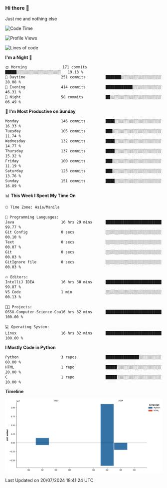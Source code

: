 ### Hi there 👋

Just me and nothing else


<!--START_SECTION:waka-->
![Code Time](http://img.shields.io/badge/Code%20Time-514%20hrs%2028%20mins-blue)

![Profile Views](http://img.shields.io/badge/Profile%20Views-6-blue)

![Lines of code](https://img.shields.io/badge/From%20Hello%20World%20I%27ve%20Written-12.3%20million%20lines%20of%20code-blue)

**I'm a Night 🦉** 

```text
🌞 Morning                171 commits         █████░░░░░░░░░░░░░░░░░░░░   19.13 % 
🌆 Daytime                251 commits         ███████░░░░░░░░░░░░░░░░░░   28.08 % 
🌃 Evening                414 commits         ████████████░░░░░░░░░░░░░   46.31 % 
🌙 Night                  58 commits          ██░░░░░░░░░░░░░░░░░░░░░░░   06.49 % 
```
📅 **I'm Most Productive on Sunday** 

```text
Monday                   146 commits         ████░░░░░░░░░░░░░░░░░░░░░   16.33 % 
Tuesday                  105 commits         ███░░░░░░░░░░░░░░░░░░░░░░   11.74 % 
Wednesday                132 commits         ████░░░░░░░░░░░░░░░░░░░░░   14.77 % 
Thursday                 137 commits         ████░░░░░░░░░░░░░░░░░░░░░   15.32 % 
Friday                   100 commits         ███░░░░░░░░░░░░░░░░░░░░░░   11.19 % 
Saturday                 123 commits         ███░░░░░░░░░░░░░░░░░░░░░░   13.76 % 
Sunday                   151 commits         ████░░░░░░░░░░░░░░░░░░░░░   16.89 % 
```


📊 **This Week I Spent My Time On** 

```text
🕑︎ Time Zone: Asia/Manila

💬 Programming Languages: 
Java                     16 hrs 29 mins      █████████████████████████   99.77 % 
Git Config               0 secs              ░░░░░░░░░░░░░░░░░░░░░░░░░   00.10 % 
Text                     0 secs              ░░░░░░░░░░░░░░░░░░░░░░░░░   00.07 % 
Git                      0 secs              ░░░░░░░░░░░░░░░░░░░░░░░░░   00.03 % 
GitIgnore file           0 secs              ░░░░░░░░░░░░░░░░░░░░░░░░░   00.03 % 

🔥 Editors: 
IntelliJ IDEA            16 hrs 30 mins      █████████████████████████   99.87 % 
VS Code                  1 min               ░░░░░░░░░░░░░░░░░░░░░░░░░   00.13 % 

🐱‍💻 Projects: 
OSSU-Computer-Science-Cou16 hrs 32 mins      █████████████████████████   100.00 % 

💻 Operating System: 
Linux                    16 hrs 32 mins      █████████████████████████   100.00 % 
```

**I Mostly Code in Python** 

```text
Python                   3 repos             ███████████████░░░░░░░░░░   60.00 % 
HTML                     1 repo              █████░░░░░░░░░░░░░░░░░░░░   20.00 % 
C                        1 repo              █████░░░░░░░░░░░░░░░░░░░░   20.00 % 
```



**Timeline**

![Lines of Code chart](https://raw.githubusercontent.com/brutist/brutist/main/assets/bar_graph.png)


 Last Updated on 20/07/2024 18:41:24 UTC
<!--END_SECTION:waka-->
